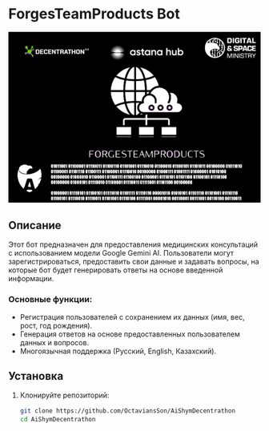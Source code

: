 # ForgesTeamProducts Bot

![Forges Team Products Logo](ForgesTeamProductsLogo.jpg)

## Описание

Этот бот предназначен для предоставления медицинских консультаций с использованием модели Google Gemini AI. Пользователи могут зарегистрироваться, предоставить свои данные и задавать вопросы, на которые бот будет генерировать ответы на основе введенной информации.

### Основные функции:

- Регистрация пользователей с сохранением их данных (имя, вес, рост, год рождения).
- Генерация ответов на основе предоставленных пользователем данных и вопросов.
- Многоязычная поддержка (Русский, English, Казахский).

## Установка

1. Клонируйте репозиторий:
   ```bash
   git clone https://github.com/OctaviansSon/AiShymDecentrathon
   cd AiShymDecentrathon
